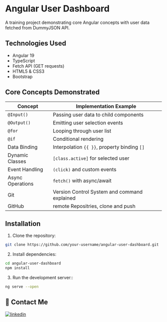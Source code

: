 # Angular User Dashboard

A training project demonstrating core Angular concepts with user data fetched from DummyJSON API.

## Technologies Used

- Angular 19
- TypeScript
- Fetch API (GET requests)
- HTML5 & CSS3
- Bootstrap

## Core Concepts Demonstrated

| Concept           | Implementation Example         |
|-------------------|--------------------------------|
| `@Input()`        | Passing user data to child components |
| `@Output()`       | Emitting user selection events |
| `@for`            | Looping through user list |
| `@if`             | Conditional rendering |
| Data Binding      | Interpolation `{{ }}`, property binding `[]` |
| Dynamic Classes   | `[class.active]` for selected user |
| Event Handling    | `(click)` and custom events |
| Async Operations  | `fetch()` with async/await |
| Git | Version Control System and command explained |
| GitHub  | remote Repositries, clone and push |

## Installation

1. Clone the repository:
```bash
git clone https://github.com/your-username/angular-user-dashboard.git
```

2. Install dependencies:
```bash
cd angular-user-dashboard
npm install
```

3. Run the development server::
```bash
ng serve --open
```

## 🔗 Contact Me
[![linkedin](https://img.shields.io/badge/linkedin-0A66C2?style=for-the-badge&logo=linkedin&logoColor=white)](https://www.linkedin.com/in/mohamed-taher-othmen/)
